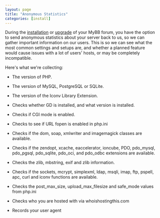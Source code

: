 ```yaml
---
layout: page
title: "Anonymous Statistics"
categories: [install]
---
```


During the [installation](http://docs.mybb.com/1.8/install/) or [upgrade](http://docs.mybb.com/1.8/install/upgrade/) of your MyBB forum, you have the option to send anonymous statistics about your server back to us, so we can gather important information on our users. This is so we can see what the most common settings and setups are, and whether a planned feature would cause issues with a lot of users' hosts, or may be completely incompatible.

Here's what we're collecting:

* The version of PHP.

* The version of MySQL, PostgreSQL or SQLite.

* The version of the Iconv Library Extension.

* Checks whether GD is installed, and what version is installed.

* Checks if CGI mode is enabled.

* Checks to see if URL fopen is enabled in php.ini

* Checks if the dom, soap, xmlwriter and imagemagick classes are available.

* Checks if the zendopt, xcache, eaccelerator, ioncube, PDO, pdo_mysql, pdo_pgsql, pdo_sqlite, pdo_oci, and pdo_odbc extensions are available.

* Checks the zlib, mbstring, exif and zlib information.

* Checks if the sockets, mcrypt, simplexml, ldap, msqli, imap, ftp, pspell, apc, curl and iconv functions are available.

* Checks the post_max_size, upload_max_filesize and safe_mode values from php.ini

* Checks who you are hosted with via whoishostingthis.com

* Records your user agent 

